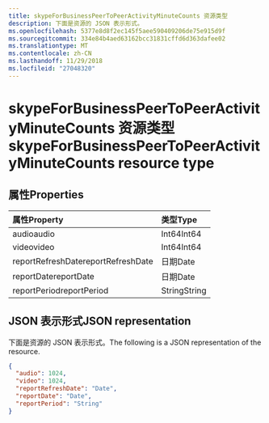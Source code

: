 ```yaml
---
title: skypeForBusinessPeerToPeerActivityMinuteCounts 资源类型
description: 下面是资源的 JSON 表示形式。
ms.openlocfilehash: 5377e8d8f2ec145f5aee590409206de75e915d9f
ms.sourcegitcommit: 334e84b4aed63162bcc31831cffd6d363dafee02
ms.translationtype: MT
ms.contentlocale: zh-CN
ms.lasthandoff: 11/29/2018
ms.locfileid: "27048320"
---
```

# <a name="skypeforbusinesspeertopeeractivityminutecounts-resource-type"></a><span data-ttu-id="6da91-103">skypeForBusinessPeerToPeerActivityMinuteCounts 资源类型</span><span class="sxs-lookup"><span data-stu-id="6da91-103">skypeForBusinessPeerToPeerActivityMinuteCounts resource type</span></span>

## <a name="properties"></a><span data-ttu-id="6da91-104">属性</span><span class="sxs-lookup"><span data-stu-id="6da91-104">Properties</span></span>

| <span data-ttu-id="6da91-105">属性</span><span class="sxs-lookup"><span data-stu-id="6da91-105">Property</span></span>          | <span data-ttu-id="6da91-106">类型</span><span class="sxs-lookup"><span data-stu-id="6da91-106">Type</span></span>   |
| :---------------- | :----- |
| <span data-ttu-id="6da91-107">audio</span><span class="sxs-lookup"><span data-stu-id="6da91-107">audio</span></span>             | <span data-ttu-id="6da91-108">Int64</span><span class="sxs-lookup"><span data-stu-id="6da91-108">Int64</span></span>  |
| <span data-ttu-id="6da91-109">video</span><span class="sxs-lookup"><span data-stu-id="6da91-109">video</span></span>             | <span data-ttu-id="6da91-110">Int64</span><span class="sxs-lookup"><span data-stu-id="6da91-110">Int64</span></span>  |
| <span data-ttu-id="6da91-111">reportRefreshDate</span><span class="sxs-lookup"><span data-stu-id="6da91-111">reportRefreshDate</span></span> | <span data-ttu-id="6da91-112">日期</span><span class="sxs-lookup"><span data-stu-id="6da91-112">Date</span></span>   |
| <span data-ttu-id="6da91-113">reportDate</span><span class="sxs-lookup"><span data-stu-id="6da91-113">reportDate</span></span>        | <span data-ttu-id="6da91-114">日期</span><span class="sxs-lookup"><span data-stu-id="6da91-114">Date</span></span>   |
| <span data-ttu-id="6da91-115">reportPeriod</span><span class="sxs-lookup"><span data-stu-id="6da91-115">reportPeriod</span></span>      | <span data-ttu-id="6da91-116">String</span><span class="sxs-lookup"><span data-stu-id="6da91-116">String</span></span> |

## <a name="json-representation"></a><span data-ttu-id="6da91-117">JSON 表示形式</span><span class="sxs-lookup"><span data-stu-id="6da91-117">JSON representation</span></span>

<span data-ttu-id="6da91-118">下面是资源的 JSON 表示形式。</span><span class="sxs-lookup"><span data-stu-id="6da91-118">The following is a JSON representation of the resource.</span></span>

<!-- {
  "blockType": "resource",
  "@odata.type": "microsoft.graph.skypeForBusinessPeerToPeerActivityMinuteCounts"
} -->

```json
{
  "audio": 1024, 
  "video": 1024, 
  "reportRefreshDate": "Date", 
  "reportDate": "Date", 
  "reportPeriod": "String"
}
```
